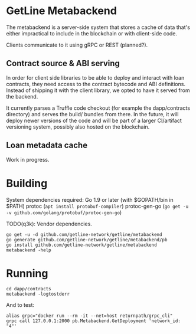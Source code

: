 GetLine Metabackend
===================

The metabackend is a server-side system that stores a cache of data that's either impractical to include in the blockchain or with client-side code.

Clients communicate to it using gRPC or REST (planned?).

Contract source & ABI serving
-----------------------------

In order for client side libraries to be able to deploy and interact with loan contracts, they need access to the contract bytecode and ABI definitions. Instead of shipping it with the client library, we opted to have it served from the backend.

It currently parses a Truffle code checkout (for example the dapp/contracts directory) and serves the build/ bundles from there. In the future, it will deploy newer versions of the code and will be part of a larger CI/artifact versioning system, possibly also hosted on the blockchain.

Loan metadata cache
-------------------

Work in progress.

Building
========

System dependencies required:
    Go 1.9 or later (with $GOPATH/bin in $PATH)
    protoc (`apt install protobuf-compiler`)
    protoc-gen-go (`go get -u -v github.com/golang/protobuf/protoc-gen-go`)

TODO(q3k): Vendor dependencies.

    go get -u -d github.com/getline-network/getline/metabackend
    go generate github.com/getline-network/getline/metabackend/pb
    go install github.com/getline-network/getline/metabackend
    metabackend -help

Running
=======

    cd dapp/contracts
    metabackend -logtostderr

And to test:

    alias grpc="docker run --rm -it --net=host returnpath/grpc_cli"
    grpc call 127.0.0.1:2000 pb.Metabackend.GetDeployment 'network_id: "4"'


